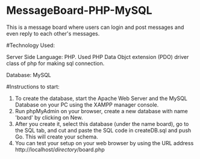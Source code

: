 # MessageBoard-PHP-MySQL
This is a message board where users can login and post messages and even reply to each other's messages.

#Technology Used:

Server Side Language:
PHP. Used PHP Data Objct extension (PDO) driver class of php for making sql connection. 

Database:
MySQL

#Instructions to start:
1. To create the database, start the Apache Web Server and the MySQL Database on your PC using the XAMPP manager console.
2. Run phpMyAdmin on your browser, create a new database with name 'board' by clicking on New. 
3. After you create it, select this database (under the name board), go to the SQL tab, and cut and paste the SQL code in createDB.sql 
    and push Go. This will create your schema. 
4. You can test your setup on your web browser by using the URL address http://localhost/*directory*/board.php
